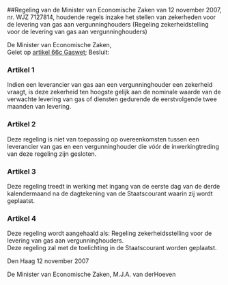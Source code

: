 <meta http-equiv='Content-Type' content='text/html; charset=utf-8' />

##Regeling van de Minister van Economische Zaken van 12 november 2007, nr. WJZ 7127814, houdende regels inzake het stellen van zekerheden voor de levering van gas aan vergunninghouders (Regeling zekerheidstelling voor de levering van gas aan vergunninghouders)

De Minister van Economische Zaken,  
Gelet op [artikel 66c Gaswet](../../../../../../../../../../../wet/gaswet/BWBR0011440/README.md);
Besluit:    

### Artikel  1  

Indien een leverancier van gas aan een vergunninghouder een zekerheid vraagt, is deze zekerheid ten hoogste gelijk aan de nominale waarde van de verwachte levering van gas of diensten gedurende de eerstvolgende twee maanden van levering.  

### Artikel  2  

Deze regeling is niet van toepassing op overeenkomsten tussen een leverancier van gas en een vergunninghouder die vóór de inwerkingtreding van deze regeling zijn gesloten.  

### Artikel  3  

Deze regeling treedt in werking met ingang van de eerste dag van de derde kalendermaand na de dagtekening van de Staatscourant waarin zij wordt geplaatst.  

### Artikel  4  

Deze regeling wordt aangehaald als: Regeling zekerheidsstelling voor de levering van gas aan vergunninghouders.  
Deze regeling zal met de toelichting in de Staatscourant worden geplaatst.   

Den Haag 
12 november 2007   

De 
Minister van Economische Zaken, 
M.J.A. van derHoeven   
